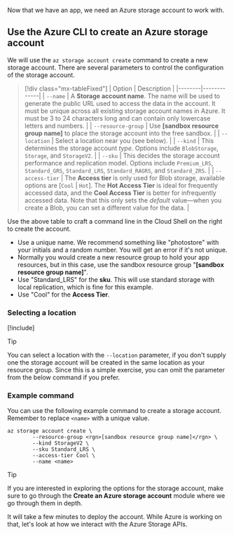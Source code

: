 Now that we have an app, we need an Azure storage account to work with.

## Use the Azure CLI to create an Azure storage account

We will use the `az storage account create` command to create a new storage account. There are several parameters to control the configuration of the storage account.

> [!div class="mx-tableFixed"]
> | Option | Description |
> |--------|-------------|
> | `--name` | A **Storage account name**. The name will be used to generate the public URL used to access the data in the account. It must be unique across all existing storage account names in Azure. It must be 3 to 24 characters long and can contain only lowercase letters and numbers. |
> | `--resource-group` | Use **<rgn>[sandbox resource group name]</rgn>** to place the storage account into the free sandbox. |
> | `--location` | Select a location near you (see below). |
> | `--kind` | This determines the storage account _type_. Options include `BlobStorage`, `Storage`, and `StorageV2`. |
> | `--sku` | This decides the storage account performance and replication model. Options include `Premium_LRS`, `Standard_GRS`, `Standard_LRS`, `Standard_RAGRS`, and `Standard_ZRS`. |
> | `--access-tier` | The **Access tier** is only used for Blob storage, available options are [`Cool` \| `Hot`]. The **Hot Access Tier** is ideal for frequently accessed data, and the **Cool Access Tier** is better for infrequently accessed data. Note that this only sets the _default_ value&mdash;when you create a Blob, you can set a different value for the data. |
    
Use the above table to craft a command line in the Cloud Shell on the right to create the account.
- Use a unique name. We recommend something like "photostore" with your initials and a random number. You will get an error if it's not unique.
- Normally you would create a new resource group to hold your app resources, but in this case, use the sandbox resource group "**<rgn>[sandbox resource group name]</rgn>**".
- Use "Standard_LRS" for the **sku**. This will use standard storage with local replication, which is fine for this example.
- Use "Cool" for the **Access Tier**.

### Selecting a location
<!-- Resource selection -->
[!include[](../../../includes/azure-sandbox-regions-first-mention-note.md)]

> [!TIP]
> You can select a location with the `--location` parameter, if you don't supply one the storage account will be created in the same location as your resource group. Since this is a simple exercise, you can omit the parameter from the below command if you prefer.

### Example command

You can use the following example command to create a storage account. Remember to replace `<name>` with a unique value.

```azurecli
az storage account create \
        --resource-group <rgn>[sandbox resource group name]</rgn> \
        --kind StorageV2 \
        --sku Standard_LRS \
        --access-tier Cool \
        --name <name>
```

> [!TIP]
> If you are interested in exploring the options for the storage account, make sure to go through the **Create an Azure storage account** module where we go through them in depth.

It will take a few minutes to deploy the account. While Azure is working on that, let's look at how we interact with the Azure Storage APIs.
